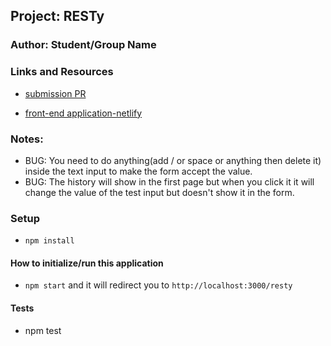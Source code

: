 ## Project: RESTy

### Author: Student/Group Name

### Links and Resources

- [submission PR](https://github.com/diana96alazzam-401-advanced-javascript/resty/pull/12)
<!-- - [ci/cd](http://xyz.com) (GitHub Actions) 
- [back-end server url](http://xyz.com) (when applicable)  -->
- [front-end application-netlify](https://priceless-swirles-872b5b.netlify.app/) 


### Notes: 
 - BUG: You need to do anything(add / or space or anything then delete it) inside the text input to make the form accept the value.
 - BUG: The history will show in the first page but when you click it it will change the value of the test input but doesn't show it in the form.

### Setup

- `npm install`

#### How to initialize/run this application

- `npm start` and it will redirect you to `http://localhost:3000/resty`


#### Tests

- npm test

